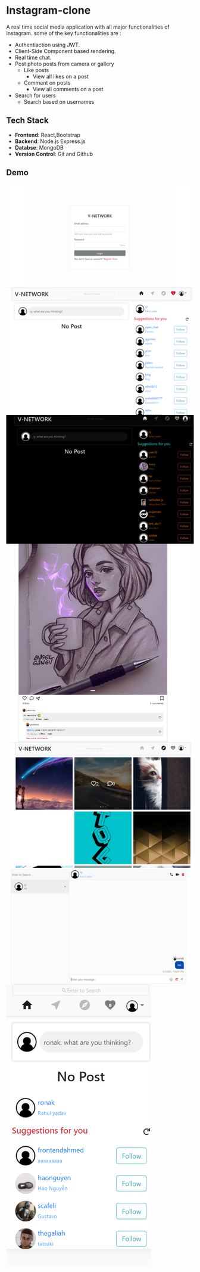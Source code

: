 # Instagram-clone
A real time social media application with  all major functionalities of Instagram.
some of the key functionalities are :
* Authentiaction using JWT.
* Client-Side Component based  rendering.
* Real time chat.
 * Post photo posts from camera or gallery
   * Like posts
      * View all likes on a post
   * Comment on posts
        * View all comments on a post
 * Search for users
    * Search based on usernames

## Tech Stack
* **Frontend**: React,Bootstrap
* **Backend**: Node.js Express.js
* **Databse**: MongoDB
* **Version Control**: Git and Github

## Demo
<div style = 'display:flex; flex-wrap:wrap;' >
<img src = './images/img1.png'  >

<img src = './images/img8.png' >

<img src = './images/img3.png' >
<img src = './images/img4.png' >
<img src = './images/img5.png' >
<img src = './images/img6.png'  >
<img src = './images/img7.png'  >
</div>

